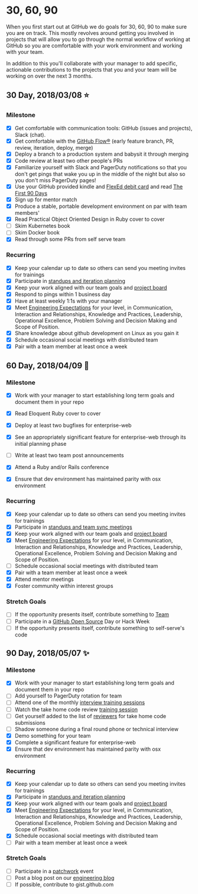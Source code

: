 # 30, 60, 90

When you first start out at GitHub we do goals for 30, 60, 90 to make sure you are on track. This mostly revolves around getting you involved in projects that will allow you to go through the normal workflow of working at GitHub so you are comfortable with your work environment and working with your team.

In addition to this you'll collaborate with your manager to add specific, actionable contributions to the projects that you and your team will be working on over the next 3 months.

## 30 Day, 2018/03/08 :star:

### Milestone
- [x] Get comfortable with communication tools: GitHub (issues and projects), Slack (chat).
- [x] Get comfortable with the [GitHub Flow®](https://guides.github.com/introduction/flow/) (early feature branch, PR, review, iteration, deploy, merge)
- [x] Deploy a branch to a production system and babysit it through merging
- [x] Code review at least two other people's PRs
- [x] Familiarize yourself with Slack and PagerDuty notifications so that you don't get pings that wake you up in the middle of the night but also so you don't miss PagerDuty pages!
- [x] Use your GitHub provided kindle and [FlexEd debit card](https://githubber.com/article/benefits-and-policies/benefits/Learning-and-Development/Learning-and-Development-Benefit-Overview#flexed-debit-card) and read [The First 90 Days](https://www.amazon.com/First-Days-Updated-Expanded-Strategies-ebook/dp/B00B6U63ZE/ref=tmm_kin_swatch_0?_encoding=UTF8&qid=&sr=)
- [x] Sign up for mentor match
- [x] Produce a stable, portable development environment on par with team members'
- [x] Read Practical Object Oriented Design in Ruby cover to cover
- [ ] Skim Kubernetes book
- [ ] Skim Docker book
- [x] Read through some PRs from self serve team

### Recurring
- [x] Keep your calendar up to date so others can send you meeting invites for trainings
- [x] Participate in [standups and iteration planning](https://github.com/github/gitcoin/blob/master/docs/how_we_work.md#our-agile-workflow)
- [x] Keep your work aligned with our team goals and [project board](https://github.com/orgs/github/projects/153)
- [x] Respond to pings within 1 business day
- [x] Have at least weekly 1:1s with your manager
- [x] Meet [Engineering Expectations](https://githubber.com/article/crafts/engineering/structure/engineering-levels) for your level, in Communication, Interaction and Relationships, Knowledge and Practices, Leadership, Operational Excellence, Problem Solving and Decision Making and Scope of Position.
- [x] Share knowledge about github development on Linux as you gain it
- [x] Schedule occasional social meetings with distributed team
- [x] Pair with a team member at least once a week

## 60 Day, 2018/04/09 :star2:

### Milestone

- [x] Work with your manager to start establishing long term goals and document them in your repo
- [x] Read Eloquent Ruby cover to cover
- [x] Deploy at least two bugfixes for enterprise-web
- [x] See an appropriately significant feature for enterprise-web through its initial planning phase
- [ ] Write at least two team post announcements
- [x] Attend a Ruby and/or Rails conference
- [x] Ensure that dev environment has maintained parity with osx environment


### Recurring
- [x] Keep your calendar up to date so others can send you meeting invites for trainings
- [x] Participate in [standups and team sync meetings](https://github.com/github/gitcoin/blob/master/docs/how_we_work.md#our-agile-workflow)
- [x] Keep your work aligned with our team goals and [project board](https://github.com/orgs/github/projects/153)
- [x] Meet [Engineering Expectations](https://githubber.com/article/crafts/engineering/structure/engineering-levels) for your level, in Communication, Interaction and Relationships, Knowledge and Practices, Leadership, Operational Excellence, Problem Solving and Decision Making and Scope of Position.
- [ ] Schedule occasional social meetings with distributed team
- [x] Pair with a team member at least once a week
- [x] Attend mentor meetings
- [x] Foster community within interest groups

### Stretch Goals
- [ ] If the opportunity presents itself, contribute something to [Team](https://team.githubapp.com/)
- [ ] Participate in a [GitHub Open Source](https://team.githubapp.com/posts/29343) Day or Hack Week
- [ ] If the opportunity presents itself, contribute something to self-serve's code

## 90 Day, 2018/05/07 :sparkles:

### Milestone
- [x] Work with your manager to start establishing long term goals and document them in your repo
- [ ] Add yourself to PagerDuty rotation for team
- [ ] Attend one of the monthly [interview training sessions](https://github.com/github/talent-acquisition/issues?utf8=%E2%9C%93&q=is%3Aissue%20is%3Aopen%20interview%20training%20)
- [ ] Watch the take home code review [training session](https://githubber.tv/github/reviewing-the-application-engineer-interview-take-home-exercise)
- [ ] Get yourself added to the list of [reviewers](https://github.com/orgs/github-interviews/teams/app-eng-take-home-reviewers) for take home code submissions
- [ ] Shadow someone during a final round phone or technical interview
- [x] Demo something for your team
- [x] Complete a significant feature for enterprise-web
- [x] Ensure that dev environment has maintained parity with osx environment

### Recurring
- [x] Keep your calendar up to date so others can send you meeting invites for trainings
- [x] Participate in [standups and iteration planning](https://github.com/github/gitcoin/blob/master/docs/how_we_work.md#our-agile-workflow)
- [x] Keep your work aligned with our team goals and [project board](https://github.com/orgs/github/projects/153)
- [x] Meet [Engineering Expectations](https://githubber.com/article/crafts/engineering/structure/engineering-levels) for your level, in Communication, Interaction and Relationships, Knowledge and Practices, Leadership, Operational Excellence, Problem Solving and Decision Making and Scope of Position.
- [x] Schedule occasional social meetings with distributed team
- [ ] Pair with a team member at least once a week

### Stretch Goals
- [ ] Participate in a [patchwork](https://github.com/github/Patchwork) event
- [ ] Post a blog post on our [engineering blog](https://githubengineering.com/)
- [ ] If possible, contribute to gist.github.com
